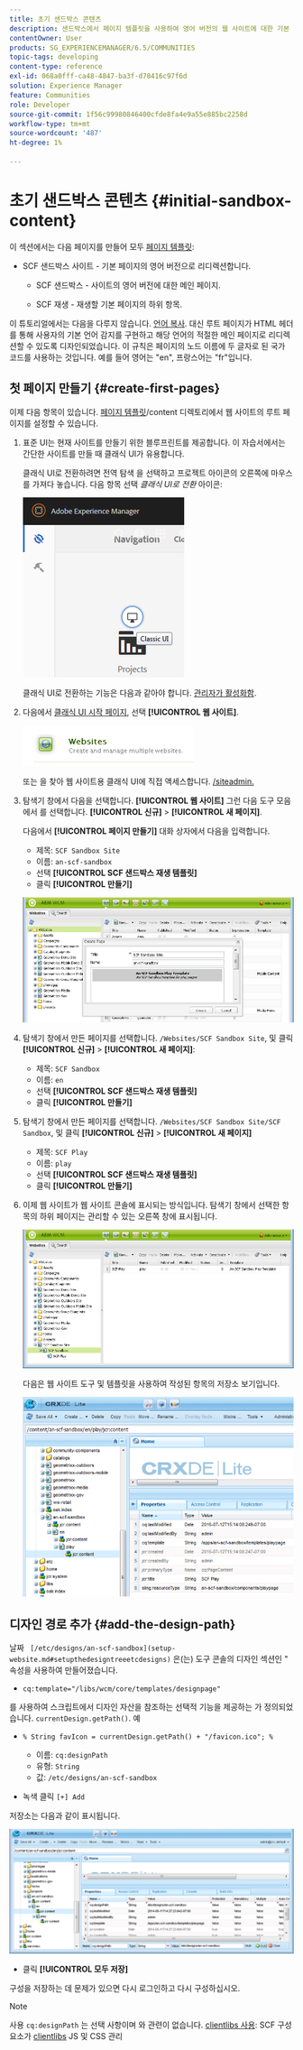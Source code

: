 ```yaml
---
title: 초기 샌드박스 콘텐츠
description: 샌드박스에서 페이지 템플릿을 사용하여 영어 버전의 웹 사이트에 대한 기본 페이지와 기본 페이지의 하위 페이지를 만드는 방법에 대해 알아봅니다.
contentOwner: User
products: SG_EXPERIENCEMANAGER/6.5/COMMUNITIES
topic-tags: developing
content-type: reference
exl-id: 068a0fff-ca48-4847-ba3f-d78416c97f6d
solution: Experience Manager
feature: Communities
role: Developer
source-git-commit: 1f56c99980846400cfde8fa4e9a55e885bc2258d
workflow-type: tm+mt
source-wordcount: '487'
ht-degree: 1%

---
```


# 초기 샌드박스 콘텐츠 {#initial-sandbox-content}

이 섹션에서는 다음 페이지를 만들어 모두 [페이지 템플릿](initial-app.md#createthepagetemplate):

* SCF 샌드박스 사이트 - 기본 페이지의 영어 버전으로 리디렉션합니다.

   * SCF 샌드박스 - 사이트의 영어 버전에 대한 메인 페이지.

   * SCF 재생 - 재생할 기본 페이지의 하위 항목.

이 튜토리얼에서는 다음을 다루지 않습니다. [언어 복사](../../help/sites-administering/tc-prep.md). 대신 루트 페이지가 HTML 헤더를 통해 사용자의 기본 언어 감지를 구현하고 해당 언어의 적절한 메인 페이지로 리디렉션할 수 있도록 디자인되었습니다. 이 규칙은 페이지의 노드 이름에 두 글자로 된 국가 코드를 사용하는 것입니다. 예를 들어 영어는 &quot;en&quot;, 프랑스어는 &quot;fr&quot;입니다.

## 첫 페이지 만들기 {#create-first-pages}

이제 다음 항목이 있습니다. [페이지 템플릿](initial-app.md#createthepagetemplate)/content 디렉토리에서 웹 사이트의 루트 페이지를 설정할 수 있습니다.

1. 표준 UI는 현재 사이트를 만들기 위한 블루프린트를 제공합니다. 이 자습서에서는 간단한 사이트를 만들 때 클래식 UI가 유용합니다.

   클래식 UI로 전환하려면 전역 탐색 을 선택하고 프로젝트 아이콘의 오른쪽에 마우스를 가져다 놓습니다. 다음 항목 선택 *클래식 UI로 전환* 아이콘:

   ![classic-ui](assets/classic-ui.png)

   클래식 UI로 전환하는 기능은 다음과 같아야 합니다. [관리자가 활성화함](../../help/sites-administering/enable-classic-ui.md).

1. 다음에서 [클래식 UI 시작 페이지](http://localhost:4502/welcome.html), 선택 **[!UICONTROL 웹 사이트]**.

   ![classic-ui-website](assets/classic-ui-website.png)

   또는 을 찾아 웹 사이트용 클래식 UI에 직접 액세스합니다. [/siteadmin.](http://localhost:4502/siteadmin)

1. 탐색기 창에서 다음을 선택합니다. **[!UICONTROL 웹 사이트]** 그런 다음 도구 모음에서 를 선택합니다. **[!UICONTROL 신규]** > **[!UICONTROL 새 페이지]**.

   다음에서 **[!UICONTROL 페이지 만들기]** 대화 상자에서 다음을 입력합니다.

   * 제목: `SCF Sandbox Site`
   * 이름: `an-scf-sandbox`
   * 선택 **[!UICONTROL SCF 샌드박스 재생 템플릿]**
   * 클릭 **[!UICONTROL 만들기]**

   ![classic-ui-create-page](assets/classic-ui-create-page.png)

1. 탐색기 창에서 만든 페이지를 선택합니다. `/Websites/SCF Sandbox Site`, 및 클릭 **[!UICONTROL 신규]** > **[!UICONTROL 새 페이지]**:

   * 제목: `SCF Sandbox`
   * 이름: `en`
   * 선택 **[!UICONTROL SCF 샌드박스 재생 템플릿]**
   * 클릭 **[!UICONTROL 만들기]**

1. 탐색기 창에서 만든 페이지를 선택합니다. `/Websites/SCF Sandbox Site/SCF Sandbox`, 및 클릭 **[!UICONTROL 신규]** > **[!UICONTROL 새 페이지]**

   * 제목: `SCF Play`
   * 이름: `play`
   * 선택 **[!UICONTROL SCF 샌드박스 재생 템플릿]**
   * 클릭 **[!UICONTROL 만들기]**

1. 이제 웹 사이트가 웹 사이트 콘솔에 표시되는 방식입니다. 탐색기 창에서 선택한 항목의 하위 페이지는 관리할 수 있는 오른쪽 창에 표시됩니다.

   ![classic-ui-website-page](assets/classic-ui-website-page.png)

   다음은 웹 사이트 도구 및 템플릿을 사용하여 작성된 항목의 저장소 보기입니다.

   ![classic-ui-repository-view](assets/classic-ui-repository-view.png)

## 디자인 경로 추가 {#add-the-design-path}

날짜 ` [/etc/designs/an-scf-sandbox](setup-website.md#setupthedesigntreeetcdesigns)` 은(는) 도구 콘솔의 디자인 섹션인 &quot; 속성을 사용하여 만들어졌습니다.

* `cq:template="/libs/wcm/core/templates/designpage"`

를 사용하여 스크립트에서 디자인 자산을 참조하는 선택적 기능을 제공하는 가 정의되었습니다. `currentDesign.getPath()`. 예

* `% String favIcon = currentDesign.getPath() + "/favicon.ico"; %`


   * 이름: `cq:designPath`
   * 유형: `String`
   * 값: `/etc/designs/an-scf-sandbox`

* 녹색 클릭 `[+] Add`

저장소는 다음과 같이 표시됩니다.

![classic-ui-repository-path](assets/classic-ui-repository-path.png)

* 클릭 **[!UICONTROL 모두 저장]**

구성을 저장하는 데 문제가 있으면 다시 로그인하고 다시 구성하십시오.

>[!NOTE]
>
>사용 `cq:designPath` 는 선택 사항이며 와 관련이 없습니다. [clientlibs 사용](develop-app.md#includeclientlibsintemplate): SCF 구성 요소가 [clientlibs](client-customize.md#clientlibs-for-scf) JS 및 CSS 관리
